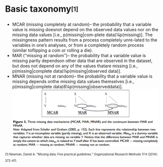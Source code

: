 # Basic taxonomy<sub><sup>[1]<sub><sup>

* MCAR (missing completely at random)– the probability that a variable value is missing doesnot depend on the observed data values nor on the missing data values [i.e., p(missing|com-plete data)¼p(missing)]. The missingness pattern results from a process completely unre-lated to the variables in one’s analyses, or from a completely random process (similar toflipping a coin or rolling a die).
* MAR (‘‘missing at random’’)– the probability that a variable value is missing partly dependson other data that are observed in the dataset, but does not depend on any of the values thatare missing [i.e., p(missing|complete data)¼p(missing|observed data)].
* MNAR (missing not at random)– the probability that a variable value is missing depends onthe missing data values themselves [i.e., p(missing|complete data)6¼p(missing|observeddata)].
![explanation](img/missing_data_taxonomy.PNG)


<sub><sup>
    [1] Newman, Daniel A. "Missing data: Five practical guidelines." Organizational Research Methods 17.4 (2014): 372-411.  
<sub><sup>